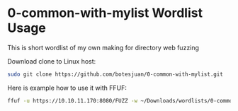 # 0-common-with-mylist Wordlist Usage
This is short wordlist of my own making for directory web fuzzing

Download clone to Linux host:
```bash
sudo git clone https://github.com/botesjuan/0-common-with-mylist.git
```

Here is example how to use it with FFUF:
```bash
ffuf -u https://10.10.11.170:8080/FUZZ -w ~/Downloads/wordlists/0-common-with-mylist.txt -o ffuf_webreport.html -of html
```

